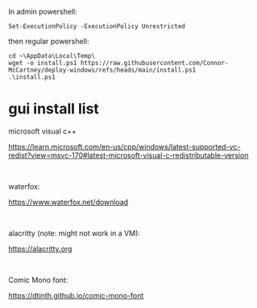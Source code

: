 In admin powershell:

```
Set-ExecutionPolicy -ExecutionPolicy Unrestricted
```

then regular powershell:

```
cd ~\AppData\Local\Temp\
wget -o install.ps1 https://raw.githubusercontent.com/Connor-McCartney/deploy-windows/refs/heads/main/install.ps1
.\install.ps1
```

# gui install list

microsoft visual c++

<https://learn.microsoft.com/en-us/cpp/windows/latest-supported-vc-redist?view=msvc-170#latest-microsoft-visual-c-redistributable-version>

<br>

waterfox:

<https://www.waterfox.net/download>

<br>

alacritty (note: might not work in a VM):

<https://alacritty.org>

<br>


Comic Mono font:

<https://dtinth.github.io/comic-mono-font>

<br>

